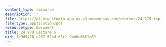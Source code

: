 ```yaml
---
content_type: resource
description: ''
file: https://ol-ocw-studio-app-qa.s3.amazonaws.com/courses/24-979-topics-in-semantics-negative-polarity-items-fall-2018/fe9d5476c28752bd03c19bd0e0661c69_MIT24_979F18_lec5.pdf
file_type: application/pdf
resourcetype: Document
title: 24.979 Lecture 5
uid: fe9d5476-c287-52bd-03c1-9bd0e0661c69
---
```

